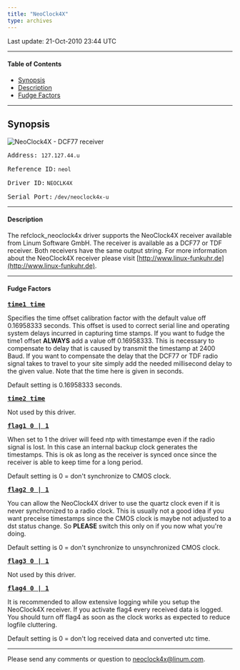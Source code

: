 ```yaml
---
title: "NeoClock4X"
type: archives
---
```


Last update: 21-Oct-2010 23:44 UTC

* * *

#### Table of Contents

*   [Synopsis](/archives/drivers/driver44/#synopsis)
*   [Description](/archives/drivers/driver44/#description)
*   [Fudge Factors](/archives/drivers/driver44/#fudge-factors)

* * *


## Synopsis

![NeoClock4X - DCF77 receiver](/archives/pic/neoclock4x.gif) 

<tt>Address:  </tt> `127.127.44.u`  

<tt>Reference ID:</tt> `neol`  

<tt>Driver ID:</tt>  `NEOCLK4X`  

<tt>Serial Port:</tt>  `/dev/neoclock4x-u`  

* * *

#### Description

The refclock_neoclock4x driver supports the NeoClock4X receiver available from Linum Software GmbH. The receiver is available as a DCF77 or TDF receiver. Both receivers have the same output string. For more information about the NeoClock4X receiver please visit [http://www.linux-funkuhr.de](http://www.linux-funkuhr.de).  

* * *

#### Fudge Factors

[**<tt>time1 time</tt>**](/archives/4.2.8-series/clockopt/#commands-and-options)

Specifies the time offset calibration factor with the default value off 0.16958333 seconds. This offset is used  to correct serial line and operating system delays incurred in capturing time stamps. If you want to fudge the time1 offset **ALWAYS** add a value off 0.16958333. This is necessary to compensate to delay that is caused by transmit the timestamp at 2400 Baud. If you want to compensate the delay that the DCF77 or TDF radio signal takes to travel to your site simply add the needed millisecond delay to the given value. Note that the time here is given in seconds.

Default setting is 0.16958333 seconds.  

[**<tt>time2 time</tt>**](/archives/4.2.8-series/clockopt/#commands-and-options)

Not used by this driver.

[**<tt>flag1 0 | 1</tt>**](/archives/4.2.8-series/clockopt#commands-and-options)

When set to 1 the driver will feed ntp with timestampe even if the radio signal is lost. In this case an internal backup clock generates the timestamps. This is ok as long as the receiver is synced once since the receiver is able to keep time for a long period.

Default setting is 0 = don't synchronize to CMOS clock.

[**<tt>flag2 0 | 1</tt>**](/archives/4.2.8-series/clockopt#commands-and-options)

You can allow the NeoClock4X driver to use the quartz clock even if it is never synchronized to a radio clock. This is usually not a good idea if you want preceise timestamps since the CMOS clock is maybe not adjusted to a dst status change. So **PLEASE** switch this only on if you now what you're doing.

Default setting is 0 = don't synchronize to unsynchronized CMOS clock.

[**<tt>flag3 0 | 1</tt>**](/archives/4.2.8-series/clockopt#commands-and-options)

Not used by this driver.

[**<tt>flag4 0 | 1</tt>**](/archives/4.2.8-series/clockopt#commands-and-options)

It is recommended to allow extensive logging while you setup the NeoClock4X receiver. If you activate flag4 every received data is logged. You should turn off flag4 as soon as the clock works as expected to reduce logfile cluttering.

Default setting is 0 = don't log received data and converted utc time.

* * *

Please send any comments or question to [neoclock4x@linum.com](mailto:neoclock4@linum.com).
